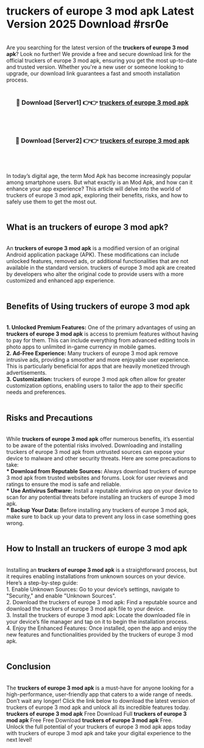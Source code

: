 # truckers of europe 3 mod apk Latest Version 2025 Download #rsr0e<br>
<br>
Are you searching for the latest version of the <strong>truckers of europe 3 mod apk</strong>? Look no further! We provide a free and secure download link for the official truckers of europe 3 mod apk, ensuring you get the most up-to-date and trusted version. Whether you're a new user or someone looking to upgrade, our download link guarantees a fast and smooth installation process.
<br>
<br>
<div align="center">
<h3>🔴 Download [Server1] 👉👉 <a href="https://modyolo.store/truckers_of_europe_3_mod_apk">truckers of europe 3 mod apk</a></h3><br>
<br>
<h3>🔴 Download [Server2] 👉👉 <a href="https://modyolo.store/=truckers_of_europe_3_mod_apk">truckers of europe 3 mod apk</a></h3><br>
</div>
<br>
<br>
In today’s digital age, the term Mod Apk has become increasingly popular among smartphone users. But what exactly is an Mod Apk, and how can it enhance your app experience? This article will delve into the world of truckers of europe 3 mod apk, exploring their benefits, risks, and how to safely use them to get the most out.
<br>
<br>
<h2>What is an truckers of europe 3 mod apk?</h2>
<br>
An <strong>truckers of europe 3 mod apk</strong> is a modified version of an original Android application package (APK). These modifications can include unlocked features, removed ads, or additional functionalities that are not available in the standard version. truckers of europe 3 mod apk are created by developers who alter the original code to provide users with a more customized and enhanced app experience.
<br>
<br>
<h2>Benefits of Using truckers of europe 3 mod apk</h2>
<br>
<strong> 1. Unlocked Premium Features:</strong> One of the primary advantages of using an <strong>truckers of europe 3 mod apk</strong> is access to premium features without having to pay for them. This can include everything from advanced editing tools in photo apps to unlimited in-game currency in mobile games.
<br>
<strong> 2. Ad-Free Experience:</strong> Many truckers of europe 3 mod apk remove intrusive ads, providing a smoother and more enjoyable user experience. This is particularly beneficial for apps that are heavily monetized through advertisements.
<br>
<strong> 3. Customization:</strong> truckers of europe 3 mod apk often allow for greater customization options, enabling users to tailor the app to their specific needs and preferences.
<br>
<br>
<h2>Risks and Precautions</h2>
<br>
While <strong>truckers of europe 3 mod apk</strong> offer numerous benefits, it’s essential to be aware of the potential risks involved. Downloading and installing truckers of europe 3 mod apk from untrusted sources can expose your device to malware and other security threats. Here are some precautions to take:
<br>
<strong> * Download from Reputable Sources:</strong> Always download truckers of europe 3 mod apk from trusted websites and forums. Look for user reviews and ratings to ensure the mod is safe and reliable.
<br>
<strong> * Use Antivirus Software:</strong> Install a reputable antivirus app on your device to scan for any potential threats before installing an truckers of europe 3 mod apk.
<br>
<strong> * Backup Your Data:</strong> Before installing any truckers of europe 3 mod apk, make sure to back up your data to prevent any loss in case something goes wrong.
<br>
<br>
<h2>How to Install an truckers of europe 3 mod apk</h2>
<br>
Installing an <strong>truckers of europe 3 mod apk</strong> is a straightforward process, but it requires enabling installations from unknown sources on your device. Here’s a step-by-step guide:
<br>
 1. Enable Unknown Sources: Go to your device’s settings, navigate to "Security," and enable "Unknown Sources".
<br>
 2. Download the truckers of europe 3 mod apk: Find a reputable source and download the truckers of europe 3 mod apk file to your device.
<br>
 3. Install the truckers of europe 3 mod apk: Locate the downloaded file in your device’s file manager and tap on it to begin the installation process.
<br>
 4. Enjoy the Enhanced Features: Once installed, open the app and enjoy the new features and functionalities provided by the truckers of europe 3 mod apk.
<br>
<br>
<h2><strong>Conclusion</strong></h2>
<br>
The <strong>truckers of europe 3 mod apk</strong> is a must-have for anyone looking for a high-performance, user-friendly app that caters to a wide range of needs. Don’t wait any longer! Click the link below to download the latest version of truckers of europe 3 mod apk and unlock all its incredible features today.
<br>
<strong>truckers of europe 3 mod apk</strong> Free Download Full <strong>truckers of europe 3 mod apk</strong> Free Free Download <strong>truckers of europe 3 mod apk</strong> Free.
<br>
Unlock the full potential of your truckers of europe 3 mod apk apps today with truckers of europe 3 mod apk and take your digital experience to the next level!

